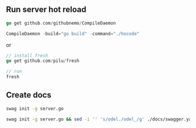 ## Run server hot reload

```go
go get github.com/githubnemo/CompileDaemon

CompileDaemon -build="go build" -command="./hocode"
```

or

```go
// install fresh
go get github.com/pilu/fresh

// run
fresh
```

## Create docs

```sh
swag init -g server.go

swag init -g server.go && sed -i '' 's/odel./odel_/g' ./docs/swagger.yaml

```
